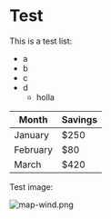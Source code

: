 # Test

This is a test list:

* a
* b
* c
* d
    * holla

| Month    | Savings |
| -------- | ------- |
| January  | $250    |
| February | $80     |
| March    | $420    |

Test image:

![map-wind.png](/static/images/map-wind.png)

